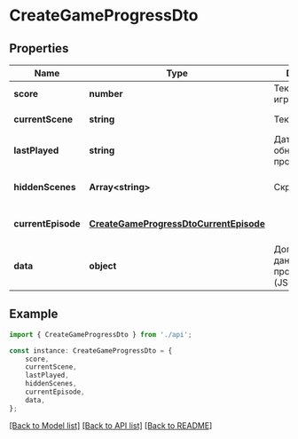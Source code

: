 # CreateGameProgressDto


## Properties

Name | Type | Description | Notes
------------ | ------------- | ------------- | -------------
**score** | **number** | Текущий счет игры | [default to undefined]
**currentScene** | **string** | Текущая сцена | [default to undefined]
**lastPlayed** | **string** | Дата последнего обновления прогресса | [default to undefined]
**hiddenScenes** | **Array&lt;string&gt;** | Скрытые сцены | [optional] [default to undefined]
**currentEpisode** | [**CreateGameProgressDtoCurrentEpisode**](CreateGameProgressDtoCurrentEpisode.md) |  | [optional] [default to undefined]
**data** | **object** | Дополнительные данные прогресса игры (JSONB) | [default to undefined]

## Example

```typescript
import { CreateGameProgressDto } from './api';

const instance: CreateGameProgressDto = {
    score,
    currentScene,
    lastPlayed,
    hiddenScenes,
    currentEpisode,
    data,
};
```

[[Back to Model list]](../README.md#documentation-for-models) [[Back to API list]](../README.md#documentation-for-api-endpoints) [[Back to README]](../README.md)
